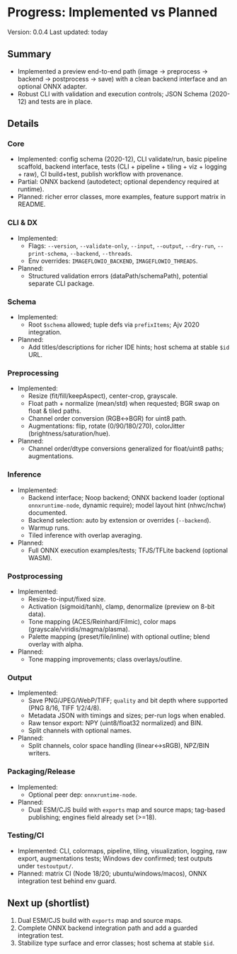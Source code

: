 # Progress: Implemented vs Planned

Version: 0.0.4
Last updated: today

## Summary

- Implemented a preview end-to-end path (image → preprocess → backend → postprocess → save) with a clean backend interface and an optional ONNX adapter.
- Robust CLI with validation and execution controls; JSON Schema (2020-12) and tests are in place.

## Details

### Core

- Implemented: config schema (2020-12), CLI validate/run, basic pipeline scaffold, backend interface, tests (CLI + pipeline + tiling + viz + logging + raw), CI build+test, publish workflow with provenance.
- Partial: ONNX backend (autodetect; optional dependency required at runtime).
- Planned: richer error classes, more examples, feature support matrix in README.

### CLI & DX

- Implemented:
  - Flags: `--version`, `--validate-only`, `--input`, `--output`, `--dry-run`, `--print-schema`, `--backend`, `--threads`.
  - Env overrides: `IMAGEFLOWIO_BACKEND`, `IMAGEFLOWIO_THREADS`.
- Planned:
  - Structured validation errors (dataPath/schemaPath), potential separate CLI package.

### Schema

- Implemented:
  - Root `$schema` allowed; tuple defs via `prefixItems`; Ajv 2020 integration.
- Planned:
  - Add titles/descriptions for richer IDE hints; host schema at stable `$id` URL.

### Preprocessing

- Implemented:
  - Resize (fit/fill/keepAspect), center-crop, grayscale.
  - Float path + normalize (mean/std) when requested; BGR swap on float & tiled paths.
  - Channel order conversion (RGB↔BGR) for uint8 path.
  - Augmentations: flip, rotate (0/90/180/270), colorJitter (brightness/saturation/hue).
- Planned:
  - Channel order/dtype conversions generalized for float/uint8 paths; augmentations.

### Inference

- Implemented:
  - Backend interface; Noop backend; ONNX backend loader (optional `onnxruntime-node`, dynamic require); model layout hint (nhwc/nchw) documented.
  - Backend selection: auto by extension or overrides (`--backend`).
  - Warmup runs.
  - Tiled inference with overlap averaging.
- Planned:
  - Full ONNX execution examples/tests; TFJS/TFLite backend (optional WASM).

### Postprocessing

- Implemented:
  - Resize-to-input/fixed size.
  - Activation (sigmoid/tanh), clamp, denormalize (preview on 8-bit data).
  - Tone mapping (ACES/Reinhard/Filmic), color maps (grayscale/viridis/magma/plasma).
  - Palette mapping (preset/file/inline) with optional outline; blend overlay with alpha.
- Planned:
  - Tone mapping improvements; class overlays/outline.

### Output

- Implemented:
  - Save PNG/JPEG/WebP/TIFF; `quality` and bit depth where supported (PNG 8/16, TIFF 1/2/4/8).
  - Metadata JSON with timings and sizes; per-run logs when enabled.
  - Raw tensor export: NPY (uint8/float32 normalized) and BIN.
  - Split channels with optional names.
- Planned:
  - Split channels, color space handling (linear↔sRGB), NPZ/BIN writers.

### Packaging/Release

- Implemented:
  - Optional peer dep: `onnxruntime-node`.
- Planned:
  - Dual ESM/CJS build with `exports` map and source maps; tag-based publishing; engines field already set (>=18).

### Testing/CI

- Implemented: CLI, colormaps, pipeline, tiling, visualization, logging, raw export, augmentations tests; Windows dev confirmed; test outputs under `testoutput/`.
- Planned: matrix CI (Node 18/20; ubuntu/windows/macos), ONNX integration test behind env guard.

## Next up (shortlist)

1. Dual ESM/CJS build with `exports` map and source maps.
2. Complete ONNX backend integration path and add a guarded integration test.
3. Stabilize type surface and error classes; host schema at stable `$id`.
